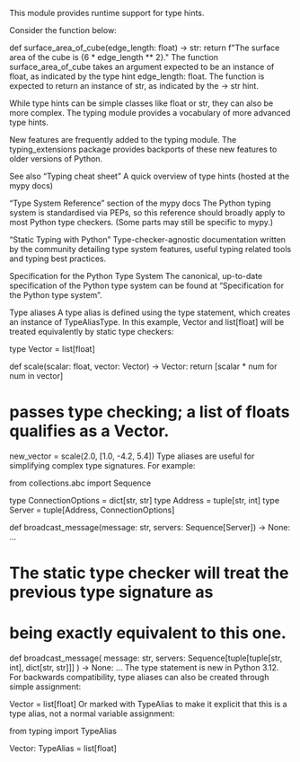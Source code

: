 This module provides runtime support for type hints.

Consider the function below:

def surface_area_of_cube(edge_length: float) -> str:
    return f"The surface area of the cube is {6 * edge_length ** 2}."
The function surface_area_of_cube takes an argument expected to be an instance of float, as indicated by the type hint edge_length: float. The function is expected to return an instance of str, as indicated by the -> str hint.

While type hints can be simple classes like float or str, they can also be more complex. The typing module provides a vocabulary of more advanced type hints.

New features are frequently added to the typing module. The typing_extensions package provides backports of these new features to older versions of Python.

See also
“Typing cheat sheet”
A quick overview of type hints (hosted at the mypy docs)

“Type System Reference” section of the mypy docs
The Python typing system is standardised via PEPs, so this reference should broadly apply to most Python type checkers. (Some parts may still be specific to mypy.)

“Static Typing with Python”
Type-checker-agnostic documentation written by the community detailing type system features, useful typing related tools and typing best practices.

Specification for the Python Type System
The canonical, up-to-date specification of the Python type system can be found at “Specification for the Python type system”.

Type aliases
A type alias is defined using the type statement, which creates an instance of TypeAliasType. In this example, Vector and list[float] will be treated equivalently by static type checkers:

type Vector = list[float]

def scale(scalar: float, vector: Vector) -> Vector:
    return [scalar * num for num in vector]

# passes type checking; a list of floats qualifies as a Vector.
new_vector = scale(2.0, [1.0, -4.2, 5.4])
Type aliases are useful for simplifying complex type signatures. For example:

from collections.abc import Sequence

type ConnectionOptions = dict[str, str]
type Address = tuple[str, int]
type Server = tuple[Address, ConnectionOptions]

def broadcast_message(message: str, servers: Sequence[Server]) -> None:
    ...

# The static type checker will treat the previous type signature as
# being exactly equivalent to this one.
def broadcast_message(
    message: str,
    servers: Sequence[tuple[tuple[str, int], dict[str, str]]]
) -> None:
    ...
The type statement is new in Python 3.12. For backwards compatibility, type aliases can also be created through simple assignment:

Vector = list[float]
Or marked with TypeAlias to make it explicit that this is a type alias, not a normal variable assignment:

from typing import TypeAlias

Vector: TypeAlias = list[float]

